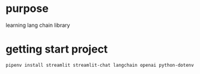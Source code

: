 # purpose
learning lang chain library

# getting start project
```
pipenv install streamlit streamlit-chat langchain openai python-dotenv
```
